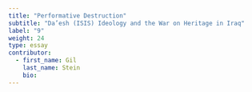 ```yaml
---
title: "Performative Destruction"
subtitle: "Da’esh (ISIS) Ideology and the War on Heritage in Iraq"
label: "9"
weight: 24
type: essay
contributor:
  - first_name: Gil
    last_name: Stein
    bio:
---
```

